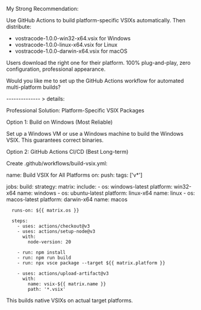  My Strong Recommendation:

  Use GitHub Actions to build platform-specific VSIXs automatically. Then distribute:
  - vostracode-1.0.0-win32-x64.vsix for Windows
  - vostracode-1.0.0-linux-x64.vsix for Linux
  - vostracode-1.0.0-darwin-x64.vsix for macOS

  Users download the right one for their platform. 100% plug-and-play, zero configuration, 
  professional appearance.

  Would you like me to set up the GitHub Actions workflow for automated multi-platform builds?


-------------- > details: 


 Professional Solution: Platform-Specific VSIX Packages

  Option 1: Build on Windows (Most Reliable)

  Set up a Windows VM or use a Windows machine to build the Windows VSIX. This guarantees
  correct binaries.

  Option 2: GitHub Actions CI/CD (Best Long-term)

  Create .github/workflows/build-vsix.yml:

  name: Build VSIX for All Platforms
  on:
    push:
      tags: ['v*']

  jobs:
    build:
      strategy:
        matrix:
          include:
            - os: windows-latest
              platform: win32-x64
              name: windows
            - os: ubuntu-latest
              platform: linux-x64
              name: linux
            - os: macos-latest
              platform: darwin-x64
              name: macos

      runs-on: ${{ matrix.os }}

      steps:
        - uses: actions/checkout@v3
        - uses: actions/setup-node@v3
          with:
            node-version: 20

        - run: npm install
        - run: npm run build
        - run: npx vsce package --target ${{ matrix.platform }}

        - uses: actions/upload-artifact@v3
          with:
            name: vsix-${{ matrix.name }}
            path: '*.vsix'

  This builds native VSIXs on actual target platforms.
